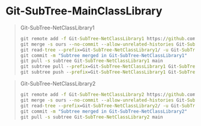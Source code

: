 # Git-SubTree-MainClassLibrary

> Git-SubTree-NetClassLibrary1
>
> ```cmd
> git remote add -f Git-SubTree-NetClassLibrary1 https://github.com/AhsenBaig-boilerplate/Git-SubTree-NetClassLibrary1.git
> git merge -s ours --no-commit --allow-unrelated-histories Git-SubTree-NetClassLibrary1/main
> git read-tree --prefix=Git-SubTree-NetClassLibrary1/ -u Git-SubTree-NetClassLibrary1/main
> git commit -m "Subtree merged in Git-SubTree-NetClassLibrary1"
> git pull -s subtree Git-SubTree-NetClassLibrary1 main
> git subtree pull --prefix=Git-SubTree-NetClassLibrary1 Git-SubTree-NetClassLibrary1 main
> git subtree push --prefix=Git-SubTree-NetClassLibrary1 Git-SubTree-NetClassLibrary1 main
> ```


> Git-SubTree-NetClassLibrary2
>
> ```cmd
> git remote add -f Git-SubTree-NetClassLibrary2 https://github.com/AhsenBaig-boilerplate/Git-SubTree-NetClassLibrary2.git
> git merge -s ours --no-commit --allow-unrelated-histories Git-SubTree-NetClassLibrary2/main
> git read-tree --prefix=Git-SubTree-NetClassLibrary2/ -u Git-SubTree-NetClassLibrary2/main
> git commit -m "Subtree merged in Git-SubTree-NetClassLibrary2"
> git pull -s subtree Git-SubTree-NetClassLibrary2 main
> ```
